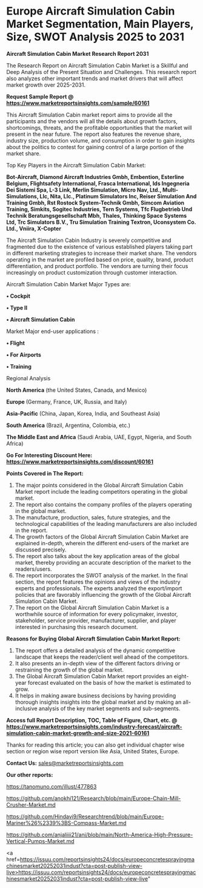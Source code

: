  # Europe Aircraft Simulation Cabin Market Segmentation, Main Players, Size, SWOT Analysis 2025 to 2031

<strong>Aircraft Simulation Cabin Market Research Report 2031</strong>

The Research Report on Aircraft Simulation Cabin Market is a Skillful and Deep Analysis of the Present Situation and Challenges. This research report also analyzes other important trends and market drivers that will affect market growth over 2025-2031.

<strong>Request Sample Report @ <a href=https://www.marketreportsinsights.com/sample/60161>https://www.marketreportsinsights.com/sample/60161</a></strong>

This Aircraft Simulation Cabin market report aims to provide all the participants and the vendors will all the details about growth factors, shortcomings, threats, and the profitable opportunities that the market will present in the near future. The report also features the revenue share, industry size, production volume, and consumption in order to gain insights about the politics to contest for gaining control of a large portion of the market share.

Top Key Players in the Aircraft Simulation Cabin Market:

<strong>Bot-Aircraft, Diamond Aircraft Industries Gmbh, Embention, Esterline Belgium, Flightsafety International, Frasca International, Ids Ingegneria Dei Sistemi Spa, L-3 Link, Merlin Simulation, Micro Nav, Ltd., Multi-Simulations, Llc, Nita, Llc., Platinum Simulators Inc, Reiser Simulation And Training Gmbh, Rst Rostock System-Technik Gmbh, Simcom Aviation Training, Simkits, Sogitec Industries, Tern Systems, Tfc Flugbetrieb Und Technik Beratungsgesellschaft Mbh, Thales, Thinking Space Systems Ltd, Trc Simulators B.V., Tru Simulation Training Textron, Uconsystem Co. Ltd., Vniira, X-Copter</strong>

The Aircraft Simulation Cabin Industry is severely competitive and fragmented due to the existence of various established players taking part in different marketing strategies to increase their market share. The vendors operating in the market are profiled based on price, quality, brand, product differentiation, and product portfolio. The vendors are turning their focus increasingly on product customization through customer interaction.

Aircraft Simulation Cabin Market Major Types are:

<strong>• Cockpit

• Type II

• Aircraft Simulation Cabin</strong>

Market Major end-user applications :

<strong>• Flight

• For Airports

• Training</strong>

Regional Analysis

</u><strong><b>North America</b></strong> (the United States, Canada, and Mexico)

<strong><b>Europe </b></strong>(Germany, France, UK, Russia, and Italy)

<strong><b>Asia-Pacific</b></strong> (China, Japan, Korea, India, and Southeast Asia)

<strong><b>South America</b></strong> (Brazil, Argentina, Colombia, etc.)

<strong><b>The Middle East and Africa</b></strong> (Saudi Arabia, UAE, Egypt, Nigeria, and South Africa)

<strong>Go For Interesting Discount Here: <a href=https://www.marketreportsinsights.com/discount/60161>https://www.marketreportsinsights.com/discount/60161</a></strong>

<strong>Points Covered in The Report:</strong>
<ol>
  <li>The major points considered in the Global Aircraft Simulation Cabin Market report include the leading competitors operating in the global market.</li>
  <li>The report also contains the company profiles of the players operating in the global market.</li>
  <li>The manufacture, production, sales, future strategies, and the technological capabilities of the leading manufacturers are also included in the report.</li>
  <li>The growth factors of the Global Aircraft Simulation Cabin Market are explained in-depth, wherein the different end-users of the market are discussed precisely.</li>
  <li>The report also talks about the key application areas of the global market, thereby providing an accurate description of the market to the readers/users.</li>
  <li>The report incorporates the SWOT analysis of the market. In the final section, the report features the opinions and views of the industry experts and professionals. The experts analyzed the export/import policies that are favorably influencing the growth of the Global Aircraft Simulation Cabin Market.</li>
  <li>The report on the Global Aircraft Simulation Cabin Market is a worthwhile source of information for every policymaker, investor, stakeholder, service provider, manufacturer, supplier, and player interested in purchasing this research document.</li>
</ol>
<strong>Reasons for Buying Global Aircraft Simulation Cabin Market Report:</strong>

<ol>
  <li>The report offers a detailed analysis of the dynamic competitive landscape that keeps the reader/client well ahead of the competitors.</li>
  <li>It also presents an in-depth view of the different factors driving or restraining the growth of the global market.</li>
  <li>The Global Aircraft Simulation Cabin Market report provides an eight-year forecast evaluated on the basis of how the market is estimated to grow.</li>
  <li>It helps in making aware business decisions by having providing thorough insights insights into the global market and by making an all-inclusive analysis of the key market segments and sub-segments.</li>
</ol>
<strong>Access full Report Description, TOC, Table of Figure, Chart, etc. @ <a href=https://www.marketreportsinsights.com/industry-forecast/aircraft-simulation-cabin-market-growth-and-size-2021-60161>https://www.marketreportsinsights.com/industry-forecast/aircraft-simulation-cabin-market-growth-and-size-2021-60161</a></strong>


Thanks for reading this article; you can also get individual chapter wise section or region wise report version like Asia, United States, Europe.

<strong>Contact Us:</strong>
sales@marketreportsinsights.com

<strong>Our other reports:</strong>

<a href=https://tanomuno.com/illust/477863>https://tanomuno.com/illust/477863</a>

<a href=https://github.com/anokhi121/Research/blob/main/Europe-Chain-Mill-Crusher-Market.md>https://github.com/anokhi121/Research/blob/main/Europe-Chain-Mill-Crusher-Market.md</a>

<a href=https://github.com/Hindavi9/Researchtrend/blob/main/Europe-Mariner%26%2339%3BS-Compass-Market.md>https://github.com/Hindavi9/Researchtrend/blob/main/Europe-Mariner%26%2339%3BS-Compass-Market.md</a>

<a href=https://github.com/anjaliiii21/ani/blob/main/North-America-High-Pressure-Vertical-Pumps-Market.md>https://github.com/anjaliiii21/ani/blob/main/North-America-High-Pressure-Vertical-Pumps-Market.md</a>

<a href=https://issuu.com/reportsinsights24/docs/europeconcretesprayingmachinesmarket20252031indust?cta=post-publish-view-live>https://issuu.com/reportsinsights24/docs/europeconcretesprayingmachinesmarket20252031indust?cta=post-publish-view-live</a>"
